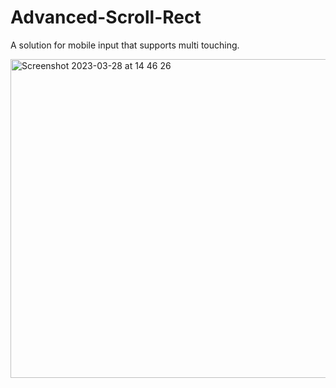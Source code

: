 # Advanced-Scroll-Rect
A solution for mobile input that supports multi touching.

<img width="510" alt="Screenshot 2023-03-28 at 14 46 26" src="https://user-images.githubusercontent.com/43708297/228226128-261f475c-b294-4fb1-9b60-1d76bf0418d0.png">

